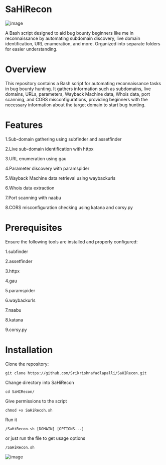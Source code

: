 # SaHiRecon
![image](https://github.com/SrikrishnaYadlapalli/SaHIRecon/assets/51364472/27dbb7b9-7cb8-4b8b-ac1d-35b18901b1f0)

A Bash script designed to aid bug bounty beginners like me in reconnaissance by automating subdomain discovery, live domain identification, URL enumeration, and more. Organized into separate folders for easier understanding.

# Overview

This repository contains a Bash script for automating reconnaissance tasks in bug bounty hunting. It gathers information such as subdomains, live domains, URLs, parameters, Wayback Machine data, Whois data, port scanning, and CORS misconfigurations, providing beginners with the necessary information about the target domain to start bug hunting.

# Features

1.Sub-domain gathering using subfinder and assetfinder

2.Live sub-domain identification with httpx

3.URL enumeration using gau

4.Parameter discovery with paramspider

5.Wayback Machine data retrieval using waybackurls

6.Whois data extraction

7.Port scanning with naabu

8.CORS misconfiguration checking using katana and corsy.py




# Prerequisites

Ensure the following tools are installed and properly configured:

1.subfinder

2.assetfinder

3.httpx

4.gau

5.paramspider

6.waybackurls

7.naabu

8.katana

9.corsy.py


# Installation

Clone the repository:

``` git clone https://github.com/SrikrishnaYadlapalli/SaHIRecon.git ```

Change directory into SaHiRecon

``` cd SaHIRecon/ ```

Give permissions to the script

``` chmod +x SaHiRecoh.sh ```

Run it

``` /SaHiRecon.sh [DOMAIN] [OPTIONS...] ```

or just run the file to get usage options

``` /SaHiRecon.sh ```

![image](https://github.com/SrikrishnaYadlapalli/SaHIRecon/assets/51364472/568214bd-e3bb-4dbf-a9c7-82fbd772139a)







